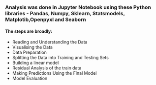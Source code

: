 ### Analysis was done in Jupyter Notebook using these Python libraries - Pandas, Numpy, Sklearn, Statsmodels, Matplotib,Openpyxl and Seaborn

#### The steps are broadly:

- Reading and Understanding the Data
- Visualising the Data
- Data Preparation
- Splitting the Data into Training and Testing Sets
- Building a linear model
- Residual Analysis of the train data
- Making Predictions Using the Final Model
- Model Evaluation

